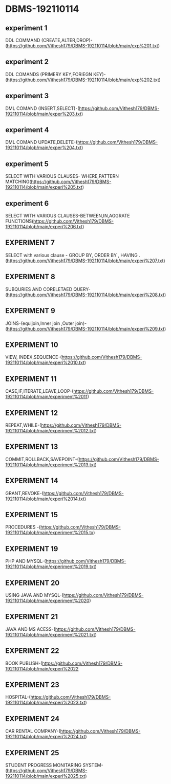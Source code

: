 # DBMS-192110114
## experiment 1
DDL COMMAND (CREATE,ALTER,DROP)-(https://github.com/Vithesh179/DBMS-192110114/blob/main/exp%201.txt)
## experiment 2
DDL COMANDS (PRIMERY KEY,FORIEGN KEY)-(https://github.com/Vithesh179/DBMS-192110114/blob/main/exp%202.txt)
## experiment 3
DML COMAND (INSERT,SELECT)-(https://github.com/Vithesh179/DBMS-192110114/blob/main/exper%203.txt)
## experiment 4
DML COMAND UPDATE,DELETE-(https://github.com/Vithesh179/DBMS-192110114/blob/main/exper%204.txt)
## experiment 5
SELECT WITH VARIOUS CLAUSES- WHERE,PATTERN MATCHING(https://github.com/Vithesh179/DBMS-192110114/blob/main/experi%205.txt)
## experiment 6
SELECT WITH VARIOUS CLAUSES-BETWEEN,IN,AGGRATE FUNCTIONS(https://github.com/Vithesh179/DBMS-192110114/blob/main/experi%206.txt)
## EXPERIMENT 7
SELECT with various clause - GROUP BY, ORDER BY , HAVING .(https://github.com/Vithesh179/DBMS-192110114/blob/main/experi%207.txt)
## EXPERIMENT 8
SUBQURIES AND CORELETAED QUERY-(https://github.com/Vithesh179/DBMS-192110114/blob/main/experi%208.txt)
## EXPERIMENT 9
JOINS-(equijoin,Inner join ,Outer join)-(https://github.com/Vithesh179/DBMS-192110114/blob/main/experi%209.txt)
## EXPERIMENT 10
VIEW, INDEX,SEQUENCE-(https://github.com/Vithesh179/DBMS-192110114/blob/main/experi%2010.txt)
## EXPERIMENT 11
CASE,IF,ITERATE,LEAVE,LOOP-(https://github.com/Vithesh179/DBMS-192110114/blob/main/experiment%2011)
## EXPERIMENT 12
REPEAT,WHILE-(https://github.com/Vithesh179/DBMS-192110114/blob/main/experiment%2012.txt)
## EXPERIMENT 13
COMMIT,ROLLBACK,SAVEPOINT-(https://github.com/Vithesh179/DBMS-192110114/blob/main/experiment%2013.txt)
## EXPERIMENT 14
GRANT,REVOKE-(https://github.com/Vithesh179/DBMS-192110114/blob/main/experi%2014.txt)
## EXPERIMENT 15
PROCEDURES -(https://github.com/Vithesh179/DBMS-192110114/blob/main/experiment%2015.tx)
## EXPERIMENT 19
PHP AND MYSQL-(https://github.com/Vithesh179/DBMS-192110114/blob/main/experiment%2019.txt)
## EXPERIMENT 20
USING JAVA AND MYSQL-(https://github.com/Vithesh179/DBMS-192110114/blob/main/experiment%2020)
## EXPERIMENT 21
JAVA AND MS ACESS-(https://github.com/Vithesh179/DBMS-192110114/blob/main/experiment%2021.txt)
## EXPERIMENT 22
BOOK PUBLISH-(https://github.com/Vithesh179/DBMS-192110114/blob/main/experi%2022
## EXPERIMENT 23
HOSPITAL-(https://github.com/Vithesh179/DBMS-192110114/blob/main/experi%2023.txt)
## EXPERIMENT 24
CAR RENTAL COMPANY-(https://github.com/Vithesh179/DBMS-192110114/blob/main/experi%2024.txt)
## EXPERIMENT 25
STUDENT PROGRESS MONITARING SYSTEM-(https://github.com/Vithesh179/DBMS-192110114/blob/main/experi%2025.txt)











       
       




